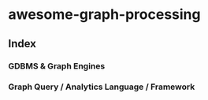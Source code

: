 # awesome-graph-processing


## Index

### GDBMS & Graph Engines


### Graph Query / Analytics Language / Framework

